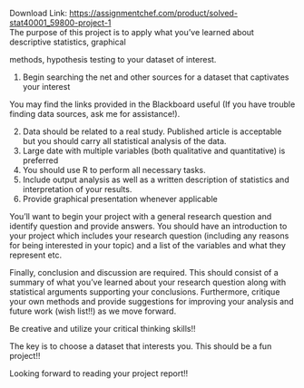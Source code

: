 Download Link: https://assignmentchef.com/product/solved-stat40001_59800-project-1
<br>
The purpose of this project is to apply what you’ve learned about descriptive statistics, graphical

methods, hypothesis testing to your dataset of interest.




<ol>

 <li>Begin searching the net and other sources for a dataset that captivates your interest</li>

</ol>

You may find the links provided in the Blackboard useful (If you have trouble finding data sources, ask me for assistance!).

<ol start="2">

 <li>Data should be related to a real study. Published article is acceptable but you should carry all statistical analysis of the data.</li>

 <li>Large date with multiple variables (both qualitative and quantitative) is preferred</li>

 <li>You should use R to perform all necessary tasks.</li>

 <li>Include output analysis as well as a written description of statistics and interpretation of your results.</li>

 <li>Provide graphical presentation whenever applicable</li>

</ol>




You’ll want to begin your project with a general research question and identify question and provide answers. You should have an introduction to your project which includes your research question (including any reasons for being interested in your topic) and a list of the variables and what they represent etc.




Finally, conclusion and discussion are required. This should consist of a summary of what you’ve learned about your research question along with statistical arguments supporting your conclusions. Furthermore, critique your own methods and provide suggestions for improving your analysis and future work (wish list!!) as we move forward.




Be creative and utilize your critical thinking skills!!




The key is to choose a dataset that interests you. This should be a fun project!!




Looking forward to reading your project report!!








